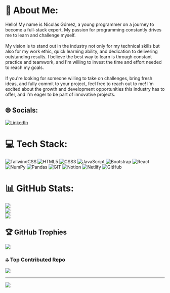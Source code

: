 # 💫 About Me:

Hello! My name is Nicolás Gómez, a young programmer on a journey to become a full-stack expert. My passion for programming constantly drives me to learn and challenge myself.<br><br>My vision is to stand out in the industry not only for my technical skills but also for my work ethic, quick learning ability, and dedication to delivering outstanding results. I believe the best way to learn is through constant practice and teamwork, and I'm willing to invest the time and effort needed to reach my goals.<br><br>If you're looking for someone willing to take on challenges, bring fresh ideas, and fully commit to your project, feel free to reach out to me! I'm excited about the growth and development opportunities this industry has to offer, and I'm eager to be part of innovative projects.

## 🌐 Socials:

[![LinkedIn](https://img.shields.io/badge/LinkedIn-%230077B5.svg?logo=linkedin&logoColor=white)](https://linkedin.com/in/Nicolás-Gómez)

# 💻 Tech Stack:

![TailwindCSS](https://img.shields.io/badge/tailwindcss-%2338B2AC.svg?style=for-the-badge&logo=tailwind-css&logoColor=white) ![HTML5](https://img.shields.io/badge/html5-%23E34F26.svg?style=for-the-badge&logo=html5&logoColor=white) ![CSS3](https://img.shields.io/badge/css3-%231572B6.svg?style=for-the-badge&logo=css3&logoColor=white) ![JavaScript](https://img.shields.io/badge/javascript-%23323330.svg?style=for-the-badge&logo=javascript&logoColor=%23F7DF1E) ![Bootstrap](https://img.shields.io/badge/bootstrap-%23563D7C.svg?style=for-the-badge&logo=bootstrap&logoColor=white) ![React](https://img.shields.io/badge/react-%2320232a.svg?style=for-the-badge&logo=react&logoColor=%2361DAFB) ![NumPy](https://img.shields.io/badge/numpy-%23013243.svg?style=for-the-badge&logo=numpy&logoColor=white) ![Pandas](https://img.shields.io/badge/pandas-%23150458.svg?style=for-the-badge&logo=pandas&logoColor=white) ![GIT](https://img.shields.io/badge/Git-fc6d26?style=for-the-badge&logo=git&logoColor=white) ![Notion](https://img.shields.io/badge/Notion-%23000000.svg?style=for-the-badge&logo=notion&logoColor=white) ![Netlify](https://img.shields.io/badge/netlify-%23000000.svg?style=for-the-badge&logo=netlify&logoColor=#00C7B7) ![GitHub](https://img.shields.io/badge/GitHub-%23121011.svg?style=for-the-badge&logo=github&logoColor=white)

# 📊 GitHub Stats:

![](https://github-readme-stats.vercel.app/api?username=NickGV&theme=dark&hide_border=false&include_all_commits=false&count_private=false)<br/>
![](https://github-readme-streak-stats.herokuapp.com/?user=NickGV&theme=dark&hide_border=false)<br/>
![](https://github-readme-stats.vercel.app/api/top-langs/?username=NickGV&theme=dark&hide_border=false&include_all_commits=false&count_private=false&layout=compact)

## 🏆 GitHub Trophies

![](https://github-profile-trophy.vercel.app/?username=NickGV&theme=radical&no-frame=false&no-bg=true&margin-w=4)
### 🔝 Top Contributed Repo

![](https://github-contributor-stats.vercel.app/api?username=NickGV&limit=5&theme=onedark&combine_all_yearly_contributions=true)

---

[![](https://visitcount.itsvg.in/api?id=NickGV&icon=9&color=0)](https://visitcount.itsvg.in)

<!-- Proudly created with GPRM ( https://gprm.itsvg.in ) -->
